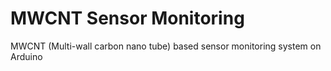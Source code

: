 # MWCNT Sensor Monitoring
MWCNT (Multi-wall carbon nano tube) based sensor monitoring system on Arduino
